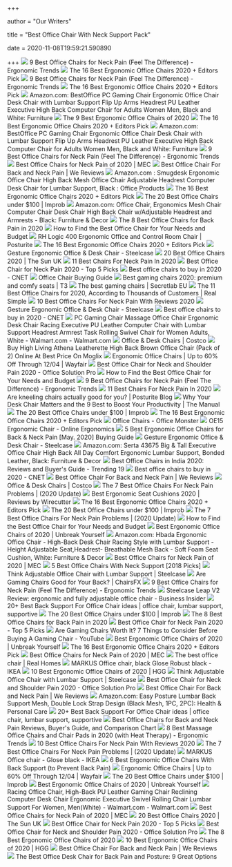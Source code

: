 +++
        
author = "Our Writers"
        
title = "Best Office Chair With Neck Support Pack"
        
date = 2020-11-08T19:59:21.590890
        
+++
[ ![](http://ergonomictrends.com/wp-content/uploads/2020/02/best-office-chairs-for-neck-pain.jpg)](http://ergonomictrends.com/wp-content/uploads/2020/02/best-office-chairs-for-neck-pain.jpg) 9 Best Office Chairs for Neck Pain (Feel The Difference) - Ergonomic Trends
[ ![](https://i.ytimg.com/vi/7YVTS6Yj4Co/maxresdefault.jpg)](https://i.ytimg.com/vi/7YVTS6Yj4Co/maxresdefault.jpg) The 16 Best Ergonomic Office Chairs 2020 + Editors Pick
[ ![](http://ergonomictrends.com/wp-content/uploads/2018/01/Duramont-Ergonomic-Office-Chair-review.jpg)](http://ergonomictrends.com/wp-content/uploads/2018/01/Duramont-Ergonomic-Office-Chair-review.jpg) 9 Best Office Chairs for Neck Pain (Feel The Difference) - Ergonomic Trends
[ ![](https://www.omnicoreagency.com/wp-content/uploads/2020/01/Viva-Office-Mesh-High-Back-Chair-List.jpg)](https://www.omnicoreagency.com/wp-content/uploads/2020/01/Viva-Office-Mesh-High-Back-Chair-List.jpg) The 16 Best Ergonomic Office Chairs 2020 + Editors Pick
[ ![](https://m.media-amazon.com/images/I/51V5budxXHL._AC_SS350_.jpg)](https://m.media-amazon.com/images/I/51V5budxXHL._AC_SS350_.jpg) Amazon.com: BestOffice PC Gaming Chair Ergonomic Office Chair Desk Chair  with Lumbar Support Flip Up Arms Headrest PU Leather Executive High Back Computer  Chair for Adults Women Men, Black and White: Furniture
[ ![](https://www.thespruce.com/thmb/-TZyNjYe9X5gmb6qiT_EEjPYhE8=/683x683/smart/filters:no_upscale()/ScreenShot2019-06-11at11.37.40AM-e3c3909c6da94f0d90e0ec7ed8c58ed1.png)](https://www.thespruce.com/thmb/-TZyNjYe9X5gmb6qiT_EEjPYhE8=/683x683/smart/filters:no_upscale()/ScreenShot2019-06-11at11.37.40AM-e3c3909c6da94f0d90e0ec7ed8c58ed1.png) The 9 Best Ergonomic Office Chairs of 2020
[ ![](https://i.ytimg.com/vi/7YVTS6Yj4Co/hqdefault.jpg)](https://i.ytimg.com/vi/7YVTS6Yj4Co/hqdefault.jpg) The 16 Best Ergonomic Office Chairs 2020 + Editors Pick
[ ![](https://m.media-amazon.com/images/I/51V5budxXHL._AC_UL400_.jpg)](https://m.media-amazon.com/images/I/51V5budxXHL._AC_UL400_.jpg) Amazon.com: BestOffice PC Gaming Chair Ergonomic Office Chair Desk Chair  with Lumbar Support Flip Up Arms Headrest PU Leather Executive High Back Computer  Chair for Adults Women Men, Black and White: Furniture
[ ![](http://ergonomictrends.com/wp-content/uploads/2019/04/clatina-high-back-office-chair-review.jpg)](http://ergonomictrends.com/wp-content/uploads/2019/04/clatina-high-back-office-chair-review.jpg) 9 Best Office Chairs for Neck Pain (Feel The Difference) - Ergonomic Trends
[ ![](https://myergonomicchair.com/wp-content/uploads/2020/08/high-back-ergonomic-office-chair-with-headrest-e1598797958552.jpg)](https://myergonomicchair.com/wp-content/uploads/2020/08/high-back-ergonomic-office-chair-with-headrest-e1598797958552.jpg) Best Office Chairs for Neck Pain of 2020 | MEC
[ ![](https://wereviews.com/wp-content/uploads/2019/09/office-chair-featured-1.jpg)](https://wereviews.com/wp-content/uploads/2019/09/office-chair-featured-1.jpg)  Best Office Chair For Back and Neck Pain | We Reviews
[ ![](https://m.media-amazon.com/images/I/31TjFCpEejL._AC_UL400_.jpg)](https://m.media-amazon.com/images/I/31TjFCpEejL._AC_UL400_.jpg) Amazon.com : Smugdesk Ergonomic Office Chair High Back Mesh Office Chair  Adjustable Headrest Computer Desk Chair for Lumbar Support, Black : Office  Products
[ ![](https://www.omnicoreagency.com/wp-content/uploads/2020/01/GM-Seating-Ergolux-Genuine-Leather-Executive-Hi-Swivel-Chair-List.jpg)](https://www.omnicoreagency.com/wp-content/uploads/2020/01/GM-Seating-Ergolux-Genuine-Leather-Executive-Hi-Swivel-Chair-List.jpg) The 16 Best Ergonomic Office Chairs 2020 + Editors Pick
[ ![](https://cdn.improb.com/wp-content/uploads/2019/07/Homall-High-Back-Gaming-Office-Chair.jpg)](https://cdn.improb.com/wp-content/uploads/2019/07/Homall-High-Back-Gaming-Office-Chair.jpg) The 20 Best Office Chairs under $100 | Improb
[ ![](https://images-na.ssl-images-amazon.com/images/I/71OaLSw8bhL._AC_SY879_.jpg)](https://images-na.ssl-images-amazon.com/images/I/71OaLSw8bhL._AC_SY879_.jpg) Amazon.com: Office Chair, Ergonomics Mesh Chair Computer Chair Desk Chair  High Back Chair w/Adjustable Headrest and Armrests - Black: Furniture &  Decor
[ ![](https://www.thebalancesmb.com/thmb/9U3S19mn6KmviCa9emPCfbqumE0=/640x640/smart/filters:no_upscale()/717tpSVhAvL._SL1001_-5b5f3e8a46e0fb0050e83f91.jpg)](https://www.thebalancesmb.com/thmb/9U3S19mn6KmviCa9emPCfbqumE0=/640x640/smart/filters:no_upscale()/717tpSVhAvL._SL1001_-5b5f3e8a46e0fb0050e83f91.jpg) The 8 Best Office Chairs for Back Pain in 2020
[ ![](https://media.officedepot.com/image/upload/f_auto,q_auto/coremedia/resource/blob/300994/532be220c94e6a669d406d700406a9b1/304556-data.jpg)](https://media.officedepot.com/image/upload/f_auto,q_auto/coremedia/resource/blob/300994/532be220c94e6a669d406d700406a9b1/304556-data.jpg) How to Find the Best Office Chair for Your Needs and Budget
[ ![](https://www.posturite.co.uk/media/catalog/product/cache/4/image/1000x/9df78eab33525d08d6e5fb8d27136e95/r/h/rh-logic-400_9.jpg)](https://www.posturite.co.uk/media/catalog/product/cache/4/image/1000x/9df78eab33525d08d6e5fb8d27136e95/r/h/rh-logic-400_9.jpg) RH Logic 400 Ergonomic Office and Control Room Chair | Posturite
[ ![](https://www.omnicoreagency.com/wp-content/uploads/2020/05/Autonomous-Ergo-Chair-2-List-2.jpg)](https://www.omnicoreagency.com/wp-content/uploads/2020/05/Autonomous-Ergo-Chair-2-List-2.jpg) The 16 Best Ergonomic Office Chairs 2020 + Editors Pick
[ ![](https://steelcase-res.cloudinary.com/image/upload/c_fill,dpr_auto,q_70,h_656,w_1166/v1590006833/www.steelcase.com/2020/05/20/20-0140277.jpg)](https://steelcase-res.cloudinary.com/image/upload/c_fill,dpr_auto,q_70,h_656,w_1166/v1590006833/www.steelcase.com/2020/05/20/20-0140277.jpg) Gesture Ergonomic Office & Desk Chair - Steelcase
[ ![](https://www.thesun.co.uk/wp-content/uploads/2020/03/pm-COMPchairs.jpg)](https://www.thesun.co.uk/wp-content/uploads/2020/03/pm-COMPchairs.jpg) 20 Best Office Chairs 2020 | The Sun UK
[ ![](https://cdn2.momjunction.com/wp-content/uploads/2020/06/Best-Chairs-For-Neck-Pain1-910x1024.jpg)](https://cdn2.momjunction.com/wp-content/uploads/2020/06/Best-Chairs-For-Neck-Pain1-910x1024.jpg) 11 Best Chairs For Neck Pain In 2020
[ ![](https://chairinstitute.com/wp-content/uploads/2019/07/Best-Office-Chair-for-Neck-Pain-Steelcase-Leap-w_Headrest-Right-Main-Chair-Institute.jpg)](https://chairinstitute.com/wp-content/uploads/2019/07/Best-Office-Chair-for-Neck-Pain-Steelcase-Leap-w_Headrest-Right-Main-Chair-Institute.jpg) Best Office Chair for Neck Pain 2020 - Top 5 Picks
[ ![](https://cnet2.cbsistatic.com/img/GRo-GylewM5N39e16q82prn8Gog=/940x528/2020/08/03/92e8293d-d387-4aa5-9494-f9f4038830ab/hbada.jpg)](https://cnet2.cbsistatic.com/img/GRo-GylewM5N39e16q82prn8Gog=/940x528/2020/08/03/92e8293d-d387-4aa5-9494-f9f4038830ab/hbada.jpg) Best office chairs to buy in 2020 - CNET
[ ![](https://media.officedepot.com/image/upload/f_auto,q_auto/coremedia/resource/blob/301426/8adc550b082ee2155c34387ac6d3afeb/adjustable-height-data.jpg)](https://media.officedepot.com/image/upload/f_auto,q_auto/coremedia/resource/blob/301426/8adc550b082ee2155c34387ac6d3afeb/adjustable-height-data.jpg) Office Chair Buying Guide
[ ![](https://cdn.mos.cms.futurecdn.net/zxPvL2EJDGyt78Yqh2EvQP.jpg)](https://cdn.mos.cms.futurecdn.net/zxPvL2EJDGyt78Yqh2EvQP.jpg) Best gaming chairs 2020: premium and comfy seats | T3
[ ![](https://cdn.shopify.com/s/files/1/2360/6457/t/269/assets/home-about-min.jpg?v=15469314744188955009)](https://cdn.shopify.com/s/files/1/2360/6457/t/269/assets/home-about-min.jpg?v=15469314744188955009) The best gaming chairs | Secretlab EU
[ ![](https://imagesvc.meredithcorp.io/v3/mm/image?url=https%3A%2F%2Fstatic.onecms.io%2Fwp-content%2Fuploads%2Fsites%2F23%2F2020%2F03%2F26%2Fdesk-chair-tout-2000.jpg)](https://imagesvc.meredithcorp.io/v3/mm/image?url=https%3A%2F%2Fstatic.onecms.io%2Fwp-content%2Fuploads%2Fsites%2F23%2F2020%2F03%2F26%2Fdesk-chair-tout-2000.jpg) The 11 Best Office Chairs for 2020, According to Thousands of Customers |  Real Simple
[ ![](https://m.media-amazon.com/images/I/41Ylob5kYVL.jpg)](https://m.media-amazon.com/images/I/41Ylob5kYVL.jpg) 10 Best Office Chairs For Neck Pain With Reviews 2020
[ ![](https://steelcase-res.cloudinary.com/image/upload/c_fill,dpr_auto,q_70,h_656,w_1166/v1590006825/www.steelcase.com/2020/05/20/20-0140276.jpg)](https://steelcase-res.cloudinary.com/image/upload/c_fill,dpr_auto,q_70,h_656,w_1166/v1590006825/www.steelcase.com/2020/05/20/20-0140276.jpg) Gesture Ergonomic Office & Desk Chair - Steelcase
[ ![](https://cnet1.cbsistatic.com/img/VDrVBm6BI9fAEbMmNQ0Z_HJIJhA=/940x528/2020/08/03/df093be5-1498-4cc6-9f63-977e360d6028/amazonbasics.jpg)](https://cnet1.cbsistatic.com/img/VDrVBm6BI9fAEbMmNQ0Z_HJIJhA=/940x528/2020/08/03/df093be5-1498-4cc6-9f63-977e360d6028/amazonbasics.jpg) Best office chairs to buy in 2020 - CNET
[ ![](https://i5.walmartimages.com/asr/389aaf4d-b17d-4e5b-ad6a-2615704dfcea_1.d0fb6a13c6851a2afebd163c6ef05d57.jpeg)](https://i5.walmartimages.com/asr/389aaf4d-b17d-4e5b-ad6a-2615704dfcea_1.d0fb6a13c6851a2afebd163c6ef05d57.jpeg) PC Gaming Chair Massage Office Chair Ergonomic Desk Chair Racing Executive  PU Leather Computer Chair with Lumbar Support Headrest Armrest Task Rolling  Swivel Chair for Women Adults, White - Walmart.com - Walmart.com
[ ![](https://mobilecontent.costco.com/live/resource/img/static-us-tiles/gaming-chairs.jpg)](https://mobilecontent.costco.com/live/resource/img/static-us-tiles/gaming-chairs.jpg) Office & Desk Chairs | Costco
[ ![](https://cdn.moglix.com/p/1pd2yAfFpb0t9.jpg)](https://cdn.moglix.com/p/1pd2yAfFpb0t9.jpg) Buy High Living Athena Leatherette High Back Brown Office Chair (Pack of 2)  Online At Best Price On Moglix
[ ![](https://secure.img1-fg.wfcdn.com/im/61938899/resize-h600-w600%5Ecompr-r85/1019/10199510/Ergonomic+Office+Chairs.jpg)](https://secure.img1-fg.wfcdn.com/im/61938899/resize-h600-w600%5Ecompr-r85/1019/10199510/Ergonomic+Office+Chairs.jpg) Ergonomic Office Chairs | Up to 60% Off Through 12/04 | Wayfair
[ ![](https://officesolutionpro.com/wp-content/uploads/2020/03/Best-Office-Chair-for-Neck-and-Shoulder-Pain-02-officesolutionpro.com_.jpg?ezimgfmt=rs:340x348/rscb21/ng:webp/ngcb21)](https://officesolutionpro.com/wp-content/uploads/2020/03/Best-Office-Chair-for-Neck-and-Shoulder-Pain-02-officesolutionpro.com_.jpg?ezimgfmt=rs:340x348/rscb21/ng:webp/ngcb21) Best Office Chair for Neck and Shoulder Pain 2020 - Office Solution Pro
[ ![](https://media.officedepot.com/image/upload/f_auto,q_auto/coremedia/resource/blob/300992/44a03a6dcbc870500c98036136395a9e/572467-data.jpg)](https://media.officedepot.com/image/upload/f_auto,q_auto/coremedia/resource/blob/300992/44a03a6dcbc870500c98036136395a9e/572467-data.jpg) How to Find the Best Office Chair for Your Needs and Budget
[ ![](http://ergonomictrends.com/wp-content/uploads/2019/01/Steelcase-gesture-review.jpg)](http://ergonomictrends.com/wp-content/uploads/2019/01/Steelcase-gesture-review.jpg) 9 Best Office Chairs for Neck Pain (Feel The Difference) - Ergonomic Trends
[ ![](https://cdn2.momjunction.com/wp-content/uploads/2020/06/Best-Chairs-For-Neck-Pain.jpg)](https://cdn2.momjunction.com/wp-content/uploads/2020/06/Best-Chairs-For-Neck-Pain.jpg) 11 Best Chairs For Neck Pain In 2020
[ ![](http://www.posturite.co.uk/blog/wp-content/uploads/2018/10/kneeling-capisco-blog_images.jpg)](http://www.posturite.co.uk/blog/wp-content/uploads/2018/10/kneeling-capisco-blog_images.jpg) Are kneeling chairs actually good for you? | Posturite Blog
[ ![](https://icdn6.themanual.com/image/themanual/gesture-by-steelcase-1500x1000.jpg)](https://icdn6.themanual.com/image/themanual/gesture-by-steelcase-1500x1000.jpg) Why Your Desk Chair Matters and the 9 Best to Boost Your Productivity | The  Manual
[ ![](https://cdn.improb.com/wp-content/uploads/2019/07/best-office-chairs-under-100.jpg)](https://cdn.improb.com/wp-content/uploads/2019/07/best-office-chairs-under-100.jpg) The 20 Best Office Chairs under $100 | Improb
[ ![](https://www.omnicoreagency.com/wp-content/uploads/2020/01/Herman-Miller-Embody-Ergonomic-Office-Chair-List.jpg)](https://www.omnicoreagency.com/wp-content/uploads/2020/01/Herman-Miller-Embody-Ergonomic-Office-Chair-List.jpg) The 16 Best Ergonomic Office Chairs 2020 + Editors Pick
[ ![](https://eu.evocdn.io/dealer/1048/content/media/officechairs_ilkley.jpg)](https://eu.evocdn.io/dealer/1048/content/media/officechairs_ilkley.jpg) Office Chairs - Office Monster
[ ![](https://www.online-ergonomics.co.uk/wp-content/uploads/2017/09/OE15-Ergonomic-Chair-Online-Ergonomics.jpg)](https://www.online-ergonomics.co.uk/wp-content/uploads/2017/09/OE15-Ergonomic-Chair-Online-Ergonomics.jpg) OE15 Ergonomic Chair - Online Ergonomics
[ ![](https://www.bestforbackpain.com/wp-content/uploads/2018/08/Best-Ergonomic-Office-Chairs-for-Back-and-Neck-Pain.jpg)](https://www.bestforbackpain.com/wp-content/uploads/2018/08/Best-Ergonomic-Office-Chairs-for-Back-and-Neck-Pain.jpg) 5 Best Ergonomic Office Chairs for Back & Neck Pain [May. 2020] Buying Guide
[ ![](https://s3.amazonaws.com/steelcase.fsl/pve/prod/scene/5e/5e0f1506e7684e4b8880e59acc252436/0b7cd3c9-ca5a-41e8-b4c3-73a9977e1e9b.png)](https://s3.amazonaws.com/steelcase.fsl/pve/prod/scene/5e/5e0f1506e7684e4b8880e59acc252436/0b7cd3c9-ca5a-41e8-b4c3-73a9977e1e9b.png) Gesture Ergonomic Office & Desk Chair - Steelcase
[ ![](https://images-na.ssl-images-amazon.com/images/I/81xJoddGAXL._AC_SX522_.jpg)](https://images-na.ssl-images-amazon.com/images/I/81xJoddGAXL._AC_SX522_.jpg) Amazon.com: Serta 43675 Big & Tall Executive Office Chair High Back All Day  Comfort Ergonomic Lumbar Support, Bonded Leather, Black: Furniture & Decor
[ ![](https://trending19.in/wp-content/uploads/2020/07/pexels-oladimeji-ajegbile-4930018.jpg)](https://trending19.in/wp-content/uploads/2020/07/pexels-oladimeji-ajegbile-4930018.jpg) Best Office Chairs in India 2020: Reviews and Buyer's Guide - Trending 19
[ ![](https://cnet2.cbsistatic.com/img/AKYSLXlg2jUlss0GNoSHx3KksUQ=/940x528/2020/08/03/598f46b1-6657-41a8-b15f-a447b24856c0/herman-miller.jpg)](https://cnet2.cbsistatic.com/img/AKYSLXlg2jUlss0GNoSHx3KksUQ=/940x528/2020/08/03/598f46b1-6657-41a8-b15f-a447b24856c0/herman-miller.jpg) Best office chairs to buy in 2020 - CNET
[ ![](https://www.wereviews.com/wp-content/uploads/2019/07/2nd-best-chair-for-neck-and-back-pain.jpg)](https://www.wereviews.com/wp-content/uploads/2019/07/2nd-best-chair-for-neck-and-back-pain.jpg)  Best Office Chair For Back and Neck Pain | We Reviews
[ ![](https://images.costco-static.com/ImageDelivery/imageService?profileId=12026540&imageId=666907-847__1&recipeName=350)](https://images.costco-static.com/ImageDelivery/imageService?profileId=12026540&imageId=666907-847__1&recipeName=350) Office & Desk Chairs | Costco
[ ![](https://www.geekyoffices.com/wp-content/uploads/2019/12/Best-Office-Chair-for-Neck-Pain-Issues.png)](https://www.geekyoffices.com/wp-content/uploads/2019/12/Best-Office-Chair-for-Neck-Pain-Issues.png) The 7 Best Office Chairs For Neck Pain Problems | (2020 Update)
[ ![](https://cdn.thewirecutter.com/wp-content/media/2020/09/ergonomicseatcushions2020-2048-9754.jpg?auto=webp&crop=1.91:1&width=1200)](https://cdn.thewirecutter.com/wp-content/media/2020/09/ergonomicseatcushions2020-2048-9754.jpg?auto=webp&crop=1.91:1&width=1200) Best Ergonomic Seat Cushions 2020 | Reviews by Wirecutter
[ ![](https://www.omnicoreagency.com/wp-content/uploads/2020/01/The-Walker-Adjustable-Office-Chair-List.jpg)](https://www.omnicoreagency.com/wp-content/uploads/2020/01/The-Walker-Adjustable-Office-Chair-List.jpg) The 16 Best Ergonomic Office Chairs 2020 + Editors Pick
[ ![](https://cdn.improb.com/wp-content/uploads/2019/07/Recliner-Office-Chair-by-Best-Massage.jpg)](https://cdn.improb.com/wp-content/uploads/2019/07/Recliner-Office-Chair-by-Best-Massage.jpg) The 20 Best Office Chairs under $100 | Improb
[ ![](https://www.geekyoffices.com/wp-content/uploads/2019/12/Steelcase-Leap-Desk-Chair-with-Headrest.jpg)](https://www.geekyoffices.com/wp-content/uploads/2019/12/Steelcase-Leap-Desk-Chair-with-Headrest.jpg) The 7 Best Office Chairs For Neck Pain Problems | (2020 Update)
[ ![](https://media.officedepot.com/image/upload/f_auto,q_auto/coremedia/resource/blob/300996/a25902cc512d3b9e0bc7ba06d1893f04/161444-data.jpg)](https://media.officedepot.com/image/upload/f_auto,q_auto/coremedia/resource/blob/300996/a25902cc512d3b9e0bc7ba06d1893f04/161444-data.jpg) How to Find the Best Office Chair for Your Needs and Budget
[ ![](https://m.media-amazon.com/images/I/518YLQETYdL.jpg)](https://m.media-amazon.com/images/I/518YLQETYdL.jpg) Best Ergonomic Office Chairs of 2020 | Unbreak Yourself
[ ![](https://images-na.ssl-images-amazon.com/images/I/51cGhkT%2BtXL._AC_SX522_.jpg)](https://images-na.ssl-images-amazon.com/images/I/51cGhkT%2BtXL._AC_SX522_.jpg) Amazon.com: Hbada Ergonomic Office Chair - High-Back Desk Chair Racing  Style with Lumbar Support - Height Adjustable Seat,Headrest- Breathable  Mesh Back - Soft Foam Seat Cushion, White: Furniture & Decor
[ ![](https://myergonomicchair.com/wp-content/uploads/2017/02/Lorell-Executive-Chair-e1541500994209.jpg)](https://myergonomicchair.com/wp-content/uploads/2017/02/Lorell-Executive-Chair-e1541500994209.jpg) Best Office Chairs for Neck Pain of 2020 | MEC
[ ![](https://bestofficechair.org/wp-content/uploads/2018/02/best-office-chair-with-neck-support.jpg)](https://bestofficechair.org/wp-content/uploads/2018/02/best-office-chair-with-neck-support.jpg) 5 Best Office Chairs With Neck Support [2018 Picks]
[ ![](https://s3.amazonaws.com/steelcase.fsl/pve/prod/scene/15/159a579037b840b490c8226e1493bcf8/51465ad3-beaa-467c-b721-61aceb853b9f.png)](https://s3.amazonaws.com/steelcase.fsl/pve/prod/scene/15/159a579037b840b490c8226e1493bcf8/51465ad3-beaa-467c-b721-61aceb853b9f.png) Think Adjustable Office Chair with Lumbar Support | Steelcase
[ ![](https://chairsfx.com/wp-content/uploads/2020/03/gaming-chair-features.jpg)](https://chairsfx.com/wp-content/uploads/2020/03/gaming-chair-features.jpg) Are Gaming Chairs Good for Your Back? | ChairsFX
[ ![](http://ergonomictrends.com/wp-content/uploads/2020/02/Nouhaus-Ergo3D-office-chair-review.jpg)](http://ergonomictrends.com/wp-content/uploads/2020/02/Nouhaus-Ergo3D-office-chair-review.jpg) 9 Best Office Chairs for Neck Pain (Feel The Difference) - Ergonomic Trends
[ ![](https://i.insider.com/5ea0abf438bf23209d4ddfbf?width=1100&format=jpeg&auto=webp)](https://i.insider.com/5ea0abf438bf23209d4ddfbf?width=1100&format=jpeg&auto=webp) Steelcase Leap V2 Review: ergonomic and fully adjustable office chair -  Business Insider
[ ![](https://i.pinimg.com/236x/33/84/f2/3384f29e0acbd11c54359c18c2e1b1e0--car-gadgets-travel-gadgets.jpg)](https://i.pinimg.com/236x/33/84/f2/3384f29e0acbd11c54359c18c2e1b1e0--car-gadgets-travel-gadgets.jpg) 20+ Best Back Support For Office Chair ideas | office chair, lumbar support,  supportive
[ ![](https://cdn.improb.com/wp-content/uploads/2019/07/AmazonBasics-Classic-Leather-Padded-Office-Chair.jpg)](https://cdn.improb.com/wp-content/uploads/2019/07/AmazonBasics-Classic-Leather-Padded-Office-Chair.jpg) The 20 Best Office Chairs under $100 | Improb
[ ![](https://m.media-amazon.com/images/I/41qZ9+8fNmL.jpg)](https://m.media-amazon.com/images/I/41qZ9+8fNmL.jpg) The 8 Best Office Chairs for Back Pain in 2020
[ ![](https://chairinstitute.com/wp-content/uploads/2019/07/Best-Office-Chair-for-Neck-Pain-Ergohuman-High-Back-Side-View-Chair-Institute.jpg)](https://chairinstitute.com/wp-content/uploads/2019/07/Best-Office-Chair-for-Neck-Pain-Ergohuman-High-Back-Side-View-Chair-Institute.jpg) Best Office Chair for Neck Pain 2020 - Top 5 Picks
[ ![](https://i.ytimg.com/vi/G7MTlS4aJTo/maxresdefault.jpg)](https://i.ytimg.com/vi/G7MTlS4aJTo/maxresdefault.jpg) Are Gaming Chairs Worth It? 7 Things to Consider Before Buying A Gaming  Chair - YouTube
[ ![](https://m.media-amazon.com/images/I/41hEzNLP7XL.jpg)](https://m.media-amazon.com/images/I/41hEzNLP7XL.jpg) Best Ergonomic Office Chairs of 2020 | Unbreak Yourself
[ ![](https://www.omnicoreagency.com/wp-content/uploads/2020/01/Ergohuman-by-Eurotech-List.jpg)](https://www.omnicoreagency.com/wp-content/uploads/2020/01/Ergohuman-by-Eurotech-List.jpg) The 16 Best Ergonomic Office Chairs 2020 + Editors Pick
[ ![](https://myergonomicchair.com/wp-content/uploads/2015/04/ergonomic-chairs-under-500-alera-e1511722741454.jpg)](https://myergonomicchair.com/wp-content/uploads/2015/04/ergonomic-chairs-under-500-alera-e1511722741454.jpg) Best Office Chairs for Neck Pain of 2020 | MEC
[ ![](https://cdn.mos.cms.futurecdn.net/Aqec8axT6pfvTzHY4cDAiZ.jpg)](https://cdn.mos.cms.futurecdn.net/Aqec8axT6pfvTzHY4cDAiZ.jpg) The best office chair | Real Homes
[ ![](https://www.ikea.com/us/en/images/products/markus-office-chair-glose-black__0853969_PE563352_S5.JPG)](https://www.ikea.com/us/en/images/products/markus-office-chair-glose-black__0853969_PE563352_S5.JPG) MARKUS Office chair, black Glose Robust black - IKEA
[ ![](https://mljzsatzn43z.i.optimole.com/tP-GR8Q-jGG1Vx7N/w:371/h:412/q:90/dpr:2.6/https://www.highgroundgaming.com/wp-content/uploads/2020/08/HGG-Best-Ergonomic-Office-Chairs.jpg)](https://mljzsatzn43z.i.optimole.com/tP-GR8Q-jGG1Vx7N/w:371/h:412/q:90/dpr:2.6/https://www.highgroundgaming.com/wp-content/uploads/2020/08/HGG-Best-Ergonomic-Office-Chairs.jpg) 10 Best Ergonomic Office Chairs of 2020 | HGG
[ ![](https://images.steelcase.com/image/upload/v1419357801/www.steelcase.com/13-0003208.jpg)](https://images.steelcase.com/image/upload/v1419357801/www.steelcase.com/13-0003208.jpg) Think Adjustable Office Chair with Lumbar Support | Steelcase
[ ![](https://officesolutionpro.com/wp-content/uploads/2020/03/Best-Office-Chair-for-Neck-and-Shoulder-Pain-05-officesolutionpro.com_.jpg?ezimgfmt=rs:340x345/rscb21/ng:webp/ngcb21)](https://officesolutionpro.com/wp-content/uploads/2020/03/Best-Office-Chair-for-Neck-and-Shoulder-Pain-05-officesolutionpro.com_.jpg?ezimgfmt=rs:340x345/rscb21/ng:webp/ngcb21) Best Office Chair for Neck and Shoulder Pain 2020 - Office Solution Pro
[ ![](https://images-na.ssl-images-amazon.com/images/I/41-wRpIjGgL.jpg)](https://images-na.ssl-images-amazon.com/images/I/41-wRpIjGgL.jpg)  Best Office Chair For Back and Neck Pain | We Reviews
[ ![](https://images-na.ssl-images-amazon.com/images/I/81nJleDmg7L._AC_SL1500_.jpg)](https://images-na.ssl-images-amazon.com/images/I/81nJleDmg7L._AC_SL1500_.jpg) Amazon.com: Easy Posture Lumbar Back Support Mesh, Double Lock Strap Design  (Black Mesh, 1PC, 2PC): Health & Personal Care
[ ![](https://i.pinimg.com/236x/c9/0e/e9/c90ee9bef133554009e172864679ac51--mesh-material-desk-chairs.jpg)](https://i.pinimg.com/236x/c9/0e/e9/c90ee9bef133554009e172864679ac51--mesh-material-desk-chairs.jpg) 20+ Best Back Support For Office Chair ideas | office chair, lumbar support,  supportive
[ ![](https://www.painawaydevices.com/wp-content/uploads/2018/10/AmazonBasics-High-Back-Executive-Chair.jpg)](https://www.painawaydevices.com/wp-content/uploads/2018/10/AmazonBasics-High-Back-Executive-Chair.jpg) Best Office Chairs for Back and Neck Pain Reviews, Buyer's Guide, and  Comparison Chart
[ ![](http://ergonomictrends.com/wp-content/uploads/2019/04/best-heated-massage-office-chairs-pads.jpg)](http://ergonomictrends.com/wp-content/uploads/2019/04/best-heated-massage-office-chairs-pads.jpg) 8 Best Massage Office Chairs and Chair Pads in 2020 (with Heat Therapy) -  Ergonomic Trends
[ ![](https://chairthrone.com/wp-content/uploads/2020/09/Correct-Sitting-Posture.jpg)](https://chairthrone.com/wp-content/uploads/2020/09/Correct-Sitting-Posture.jpg) 10 Best Office Chairs For Neck Pain With Reviews 2020
[ ![](https://www.geekyoffices.com/wp-content/uploads/2019/12/The-Position-Of-Your-Head-And-Neck.jpg)](https://www.geekyoffices.com/wp-content/uploads/2019/12/The-Position-Of-Your-Head-And-Neck.jpg) The 7 Best Office Chairs For Neck Pain Problems | (2020 Update)
[ ![](https://www.ikea.com/sg/en/images/products/markus-office-chair-glose-black__0399476_PE563509_S5.JPG)](https://www.ikea.com/sg/en/images/products/markus-office-chair-glose-black__0399476_PE563509_S5.JPG) MARKUS Office chair - Glose black - IKEA
[ ![](https://productiveornot.com/wp-content/uploads/2018/10/ergonomic-office-chair-2.jpg)](https://productiveornot.com/wp-content/uploads/2018/10/ergonomic-office-chair-2.jpg) 6 Best Ergonomic Office Chairs With Back Support (to Prevent Back Pain)
[ ![](https://secure.img1-fg.wfcdn.com/im/36124313/compr-r85/1236/123651416/default.jpg)](https://secure.img1-fg.wfcdn.com/im/36124313/compr-r85/1236/123651416/default.jpg) Ergonomic Office Chairs | Up to 60% Off Through 12/04 | Wayfair
[ ![](https://cdn.improb.com/wp-content/uploads/2019/07/Green-Forest-Ergonomic-Office-Chair.jpg)](https://cdn.improb.com/wp-content/uploads/2019/07/Green-Forest-Ergonomic-Office-Chair.jpg) The 20 Best Office Chairs under $100 | Improb
[ ![](https://images-na.ssl-images-amazon.com/images/I/41WV0UF1hkL.jpg)](https://images-na.ssl-images-amazon.com/images/I/41WV0UF1hkL.jpg) Best Ergonomic Office Chairs of 2020 | Unbreak Yourself
[ ![](https://i5.walmartimages.com/asr/dad43252-c144-4766-95cf-d5779c5db225_1.1095c26367a36e18e028cac3f4a44ac1.jpeg)](https://i5.walmartimages.com/asr/dad43252-c144-4766-95cf-d5779c5db225_1.1095c26367a36e18e028cac3f4a44ac1.jpeg) Racing Office Chair, High-Back PU Leather Gaming Chair Reclining Computer  Desk Chair Ergonomic Executive Swivel Rolling Chair Lumbar Support For  Women, Men(White) - Walmart.com - Walmart.com
[ ![](https://myergonomicchair.com/wp-content/uploads/2020/08/high-back-ergonomic-chair-e1599630279840.jpg)](https://myergonomicchair.com/wp-content/uploads/2020/08/high-back-ergonomic-chair-e1599630279840.jpg) Best Office Chairs for Neck Pain of 2020 | MEC
[ ![](https://www.thesun.co.uk/wp-content/uploads/2019/06/best-retro-chair.png)](https://www.thesun.co.uk/wp-content/uploads/2019/06/best-retro-chair.png) 20 Best Office Chairs 2020 | The Sun UK
[ ![](https://chairinstitute.com/wp-content/uploads/2019/08/Best_Office_Chair_for_Neck_Pain_chair_institute_fb.png)](https://chairinstitute.com/wp-content/uploads/2019/08/Best_Office_Chair_for_Neck_Pain_chair_institute_fb.png) Best Office Chair for Neck Pain 2020 - Top 5 Picks
[ ![](https://officesolutionpro.com/wp-content/uploads/2020/03/Best-Office-Chair-for-Neck-and-Shoulder-Pain-03-officesolutionpro.com_.jpg?ezimgfmt=rs:340x340/rscb21/ng:webp/ngcb21)](https://officesolutionpro.com/wp-content/uploads/2020/03/Best-Office-Chair-for-Neck-and-Shoulder-Pain-03-officesolutionpro.com_.jpg?ezimgfmt=rs:340x340/rscb21/ng:webp/ngcb21) Best Office Chair for Neck and Shoulder Pain 2020 - Office Solution Pro
[ ![](https://www.thebalancesmb.com/thmb/QoAUN1DIBXKdR3IhOGSlQx8FrYQ=/1500x1500/filters:no_upscale():max_bytes(150000):strip_icc()/ModwayArticularErgonomicMeshOfficeChair-5b159d12a474be0038def7d7.jpg)](https://www.thebalancesmb.com/thmb/QoAUN1DIBXKdR3IhOGSlQx8FrYQ=/1500x1500/filters:no_upscale():max_bytes(150000):strip_icc()/ModwayArticularErgonomicMeshOfficeChair-5b159d12a474be0038def7d7.jpg) The 8 Best Ergonomic Office Chairs of 2020
[ ![](https://mljzsatzn43z.i.optimole.com/tP-GR8Q-Jy5e14a7/w:252/h:400/q:90/dpr:2.6/https://www.highgroundgaming.com/wp-content/uploads/2017/05/Steelcase-Leap-Chair-Black-Fabric.jpg)](https://mljzsatzn43z.i.optimole.com/tP-GR8Q-Jy5e14a7/w:252/h:400/q:90/dpr:2.6/https://www.highgroundgaming.com/wp-content/uploads/2017/05/Steelcase-Leap-Chair-Black-Fabric.jpg) 10 Best Ergonomic Office Chairs of 2020 | HGG
[ ![](https://wereviews.com/wp-content/uploads/2019/09/office-chair-featured-2.jpg)](https://wereviews.com/wp-content/uploads/2019/09/office-chair-featured-2.jpg)  Best Office Chair For Back and Neck Pain | We Reviews
[ ![](https://static0.makeuseofimages.com/wp-content/uploads/2013/09/bestofficechairheader.jpg)](https://static0.makeuseofimages.com/wp-content/uploads/2013/09/bestofficechairheader.jpg) The Best Office Desk Chair for Back Pain and Posture: 9 Great Options
